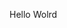 Hello Wolrd




























































































































































































































































































































































































































































































































































































































































































































































































































































































































































































































































































































































































































































































































































































































































































































































































































































































































































































































































































































































































































































































































































































































































































































































































































































































































































































































































































































































































































































































































































































































































































































































































































































































































































































































































































































































































































































































































































































































































































































































































































































































































































































































































































































































































































































































































































































































































































































































































































































































































































































